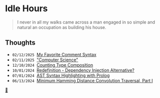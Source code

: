 # Idle Hours

>I never in all my walks came across a man engaged in so simple and natural an occupation as building his house.

## Thoughts

- <code>02/12/2025</code>&nbsp;&nbsp;[My Favorite Comment Syntax](./entries/favorite_comment_syntax.html)
- <code>02/11/2025</code>&nbsp;&nbsp;["Computer Science"](./entries/computer_science.html)
- <code>12/10/2024</code>&nbsp;&nbsp;[Counting Type Composition](./entries/counting_types.html)
- <code>10/01/2024</code>&nbsp;&nbsp;[Redefinition - Dependency Injection Alternative?](./entries/di_alternative.html)
- <code>07/01/2024</code>&nbsp;&nbsp;[AST Syntax Highlighting with Prolog](./entries/prolog_ast_highlighter.html)
- <code>06/13/2024</code>&nbsp;&nbsp;[Minimum Hamming Distance Convolution Traversal, Part I](./entries/regex_gen.html)

[📧](mailto:collinplmr+hello@gmail.com)